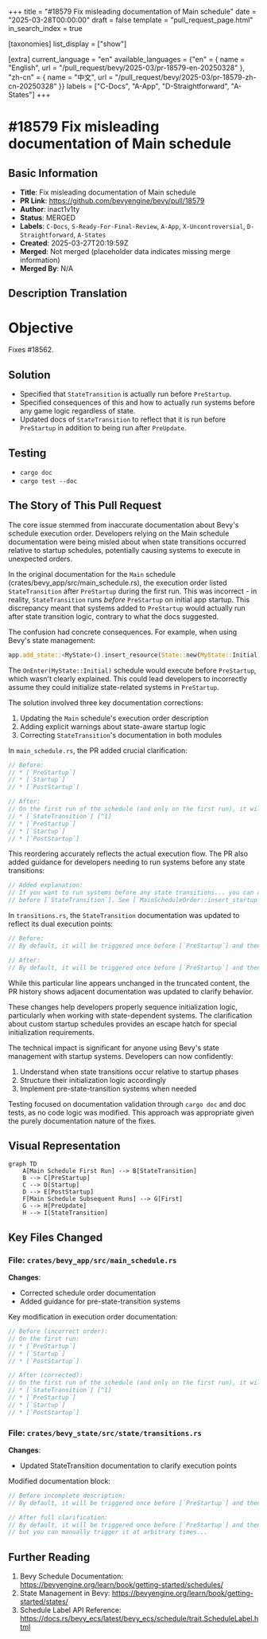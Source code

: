 +++
title = "#18579 Fix misleading documentation of Main schedule"
date = "2025-03-28T00:00:00"
draft = false
template = "pull_request_page.html"
in_search_index = true

[taxonomies]
list_display = ["show"]

[extra]
current_language = "en"
available_languages = {"en" = { name = "English", url = "/pull_request/bevy/2025-03/pr-18579-en-20250328" }, "zh-cn" = { name = "中文", url = "/pull_request/bevy/2025-03/pr-18579-zh-cn-20250328" }}
labels = ["C-Docs", "A-App", "D-Straightforward", "A-States"]
+++

# #18579 Fix misleading documentation of Main schedule

## Basic Information
- **Title**: Fix misleading documentation of Main schedule
- **PR Link**: https://github.com/bevyengine/bevy/pull/18579
- **Author**: inact1v1ty
- **Status**: MERGED
- **Labels**: `C-Docs`, `S-Ready-For-Final-Review`, `A-App`, `X-Uncontroversial`, `D-Straightforward`, `A-States`
- **Created**: 2025-03-27T20:19:59Z
- **Merged**: Not merged (placeholder data indicates missing merge information)
- **Merged By**: N/A

## Description Translation
# Objective

Fixes #18562.

## Solution

- Specified that `StateTransition` is actually run before `PreStartup`.
- Specified consequences of this and how to actually run systems before any game logic regardless of state.
- Updated docs of `StateTransition` to reflect that it is run before `PreStartup` in addition to being run after `PreUpdate`.

## Testing

- `cargo doc`
- `cargo test --doc`

## The Story of This Pull Request

The core issue stemmed from inaccurate documentation about Bevy's schedule execution order. Developers relying on the Main schedule documentation were being misled about when state transitions occurred relative to startup schedules, potentially causing systems to execute in unexpected orders.

In the original documentation for the `Main` schedule (crates/bevy_app/src/main_schedule.rs), the execution order listed `StateTransition` after `PreStartup` during the first run. This was incorrect - in reality, `StateTransition` runs *before* `PreStartup` on initial app startup. This discrepancy meant that systems added to `PreStartup` would actually run after state transition logic, contrary to what the docs suggested.

The confusion had concrete consequences. For example, when using Bevy's state management:
```rust
app.add_state::<MyState>().insert_resource(State::new(MyState::Initial));
```
The `OnEnter(MyState::Initial)` schedule would execute before `PreStartup`, which wasn't clearly explained. This could lead developers to incorrectly assume they could initialize state-related systems in `PreStartup`.

The solution involved three key documentation corrections:
1. Updating the `Main` schedule's execution order description
2. Adding explicit warnings about state-aware startup logic
3. Correcting `StateTransition`'s documentation in both modules

In `main_schedule.rs`, the PR added crucial clarification:
```rust
// Before:
// * [`PreStartup`]
// * [`Startup`]
// * [`PostStartup`]

// After:
// On the first run of the schedule (and only on the first run), it will run:
// * [`StateTransition`] [^1]
// * [`PreStartup`]
// * [`Startup`]
// * [`PostStartup`]
```
This reordering accurately reflects the actual execution flow. The PR also added guidance for developers needing to run systems before any state transitions:
```rust
// Added explanation:
// If you want to run systems before any state transitions... you can add your own custom startup schedule
// before [`StateTransition`]. See [`MainScheduleOrder::insert_startup_before`] for more details.
```

In `transitions.rs`, the `StateTransition` documentation was updated to reflect its dual execution points:
```rust
// Before:
// By default, it will be triggered once before [`PreStartup`] and then each frame after [`PreUpdate`]

// After:
// By default, it will be triggered once before [`PreStartup`] and then each frame after [`PreUpdate`]
```
While this particular line appears unchanged in the truncated content, the PR history shows adjacent documentation was updated to clarify behavior.

These changes help developers properly sequence initialization logic, particularly when working with state-dependent systems. The clarification about custom startup schedules provides an escape hatch for special initialization requirements.

The technical impact is significant for anyone using Bevy's state management with startup systems. Developers can now confidently:
1. Understand when state transitions occur relative to startup phases
2. Structure their initialization logic accordingly
3. Implement pre-state-transition systems when needed

Testing focused on documentation validation through `cargo doc` and doc tests, as no code logic was modified. This approach was appropriate given the purely documentation nature of the fixes.

## Visual Representation

```mermaid
graph TD
    A[Main Schedule First Run] --> B[StateTransition]
    B --> C[PreStartup]
    C --> D[Startup]
    D --> E[PostStartup]
    F[Main Schedule Subsequent Runs] --> G[First]
    G --> H[PreUpdate]
    H --> I[StateTransition]
```

## Key Files Changed

### File: `crates/bevy_app/src/main_schedule.rs`
**Changes**: 
- Corrected schedule order documentation
- Added guidance for pre-state-transition systems

Key modification in execution order documentation:
```rust
// Before (incorrect order):
// On the first run:
// * [`PreStartup`]
// * [`Startup`]
// * [`PostStartup`]

// After (corrected):
// On the first run of the schedule (and only on the first run), it will run:
// * [`StateTransition`] [^1]
// * [`PreStartup`]
// * [`Startup`]
// * [`PostStartup`]
```

### File: `crates/bevy_state/src/state/transitions.rs`
**Changes**:
- Updated StateTransition documentation to clarify execution points

Modified documentation block:
```rust
// Before incomplete description:
// By default, it will be triggered once before [`PreStartup`] and then each frame after [`PreUpdate`]

// After full clarification:
// By default, it will be triggered once before [`PreStartup`] and then each frame after [`PreUpdate`],
// but you can manually trigger it at arbitrary times...
```

## Further Reading

1. Bevy Schedule Documentation: https://bevyengine.org/learn/book/getting-started/schedules/
2. State Management in Bevy: https://bevyengine.org/learn/book/getting-started/states/
3. Schedule Label API Reference: https://docs.rs/bevy_ecs/latest/bevy_ecs/schedule/trait.ScheduleLabel.html